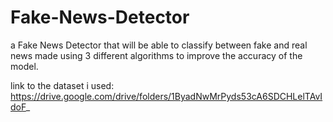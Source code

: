 # Fake-News-Detector
a Fake News Detector that will be able to classify between fake and real news made using 3 different algorithms to improve the accuracy of the model.



link to the dataset i used: https://drive.google.com/drive/folders/1ByadNwMrPyds53cA6SDCHLelTAvIdoF_
